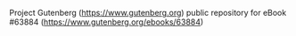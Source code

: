 Project Gutenberg (https://www.gutenberg.org) public repository for
eBook #63884 (https://www.gutenberg.org/ebooks/63884)

